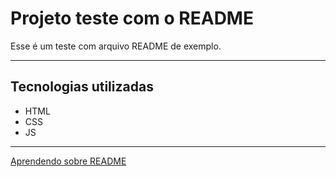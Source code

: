 # Projeto teste com o README
Esse é um teste com arquivo README de exemplo.   
***
## Tecnologias utilizadas
- HTML
- CSS
- JS
***
[Aprendendo sobre README](https://www.google.com "Google's Homepage")

